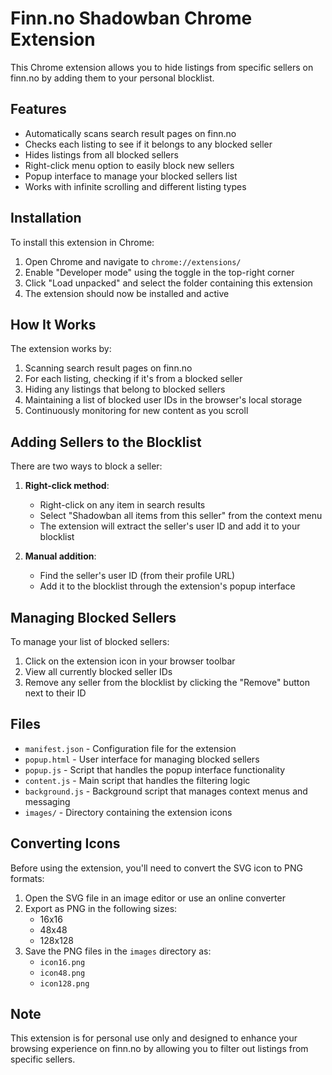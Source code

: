 # Finn.no Shadowban Chrome Extension

This Chrome extension allows you to hide listings from specific sellers on finn.no by adding them to your personal blocklist.

## Features

- Automatically scans search result pages on finn.no
- Checks each listing to see if it belongs to any blocked seller
- Hides listings from all blocked sellers
- Right-click menu option to easily block new sellers
- Popup interface to manage your blocked sellers list
- Works with infinite scrolling and different listing types

## Installation

To install this extension in Chrome:

1. Open Chrome and navigate to `chrome://extensions/`
2. Enable "Developer mode" using the toggle in the top-right corner
3. Click "Load unpacked" and select the folder containing this extension
4. The extension should now be installed and active

## How It Works

The extension works by:
1. Scanning search result pages on finn.no
2. For each listing, checking if it's from a blocked seller
3. Hiding any listings that belong to blocked sellers
4. Maintaining a list of blocked user IDs in the browser's local storage
5. Continuously monitoring for new content as you scroll

## Adding Sellers to the Blocklist

There are two ways to block a seller:

1. **Right-click method**: 
   - Right-click on any item in search results
   - Select "Shadowban all items from this seller" from the context menu
   - The extension will extract the seller's user ID and add it to your blocklist

2. **Manual addition**:
   - Find the seller's user ID (from their profile URL)
   - Add it to the blocklist through the extension's popup interface

## Managing Blocked Sellers

To manage your list of blocked sellers:

1. Click on the extension icon in your browser toolbar
2. View all currently blocked seller IDs
3. Remove any seller from the blocklist by clicking the "Remove" button next to their ID

## Files

- `manifest.json` - Configuration file for the extension
- `popup.html` - User interface for managing blocked sellers
- `popup.js` - Script that handles the popup interface functionality
- `content.js` - Main script that handles the filtering logic
- `background.js` - Background script that manages context menus and messaging
- `images/` - Directory containing the extension icons

## Converting Icons

Before using the extension, you'll need to convert the SVG icon to PNG formats:

1. Open the SVG file in an image editor or use an online converter
2. Export as PNG in the following sizes:
   - 16x16
   - 48x48
   - 128x128
3. Save the PNG files in the `images` directory as:
   - `icon16.png`
   - `icon48.png`
   - `icon128.png`

## Note

This extension is for personal use only and designed to enhance your browsing experience on finn.no by allowing you to filter out listings from specific sellers.
